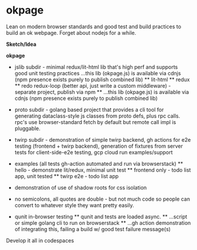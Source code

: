 # okpage
Lean on modern browser standards and good test and build practices to build an ok webpage. Forget about nodejs for a while.

**Sketch/Idea**

**okpage** 
* jslib subdir - minimal redux/lit-html lib that's high perf and supports good unit testing practices ...this lib (okpage.js) is available via cdnjs (npm presence exists purely to publish combined lib)
** lit-html
** redux
** redo redux-loop (better api, just write a custom middleware) - separate project, publish via npm
** ...this lib (okpage.js) is available via cdnjs (npm presence exists purely to publish combined lib)
* proto subdir - golang based project that provides a cli tool for generating dataclass-style  js classes from proto defs, plus rpc calls. rpc's use browser-standard fetch by default but remote call impl is pluggable. 
* twirp subdir - demonstration of simple twirp backend, gh actions for e2e testing (frontend + twirp backend), generation of fixtures from server tests for client-side-e2e testing, gcp cloud run examples/support
* examples (all tests gh-action automated and run via browserstack)
** hello - demonstrate lit/redux, minimal unit test
** frontend only - todo list app, unit tested
** twirp e2e - todo list app

* demonstration of use of shadow roots for css isolation
* no semicolons, all quotes are double - but not much code so people can convert to whatever style they want pretty easily.
* qunit in-browser testing
** qunit and tests are loaded async. 
** ...script or simple golang cli to run on browserstack
** ...gh action demonstration of integrating this, failing a build w/ good test failure message(s)

Develop it all in codespaces
